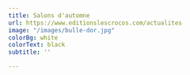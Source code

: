 ```yaml
---
title: Salons d'automne
url: https://www.editionslescrocos.com/actualites
image: "/images/bulle-dor.jpg"
colorBg: white
colorText: black
subtitle: ''

---
```

